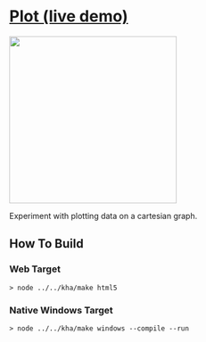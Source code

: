 # [Plot (live demo)](https://bradlyman.github.io/get-creative-with-kha/P0-Kha/5-Plot/index.html)

<img src="https://bradlyman.github.io/get-creative-with-kha/P0-Kha/5-Plot/Screenshot.png" width="300" />

Experiment with plotting data on a cartesian graph.

## How To Build

### Web Target

```
> node ../../kha/make html5
```

### Native Windows Target

```
> node ../../kha/make windows --compile --run
```
